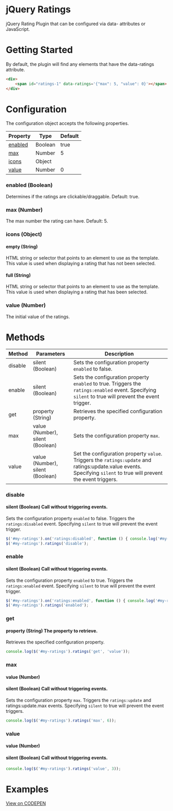 # jQuery Ratings
jQuery Rating Plugin that can be configured via data- attributes or JavaScript.

# Getting Started
By default, the plugin will find any elements that have the data-ratings attribute.

```html
<div>
	<span id="ratings-1" data-ratings='{"max": 5, "value": 0}'></span>
</div>
```

# Configuration
The configuration object accepts the following properties.

Property | Type	| Default
---------|------|--------
[enabled](#enabled-boolean)|Boolean|true
[max](#max-number)|Number|5
[icons](#icons-object)|Object|
[value](#value-number)|Number|0


### enabled (Boolean)
Determines if the ratings are clickable/draggable. Default: true.

### max (Number)
The max number the rating can have. Default: 5.

### icons (Object)
#### empty (String)
HTML string or selector that points to an element to use as the template. This value is used when displaying a rating that has not been selected.

#### full (String)
HTML string or selector that points to an element to use as the template. This value is used when displaying a rating that has been selected.

### value (Number)
The initial value of the ratings.


# Methods
Method | Parameters | Description
-------|------------|-------------
disable|silent (Boolean)|Sets the configuration property `enabled` to false.
enable|silent (Boolean)|Sets the configuration property `enabled` to true. Triggers the `ratings:enabled` event. Specifying `silent` to true will prevent the event trigger.
get|property (String)|Retrieves the specified configuration property.
max|value (Number), silent (Boolean)|Sets the configuration property `max`.
value|value (Number), silent (Boolean)|Set the configuration property `value`. Triggers the `ratings:update` and ratings:update.value events. Specifying `silent` to true will prevent the event triggers.


### disable
#### silent (Boolean) Call without triggering events.
Sets the configuration property `enabled` to false. Triggers the `ratings:disabled` event. Specifying `silent` to true will prevent the event trigger.

```javascript
$('#my-ratings').on('ratings:disabled', function () { console.log('#my-ratings disabled'); });
$('#my-ratings').ratings('disable');
```

### enable
#### silent (Boolean) Call without triggering events.
Sets the configuration property `enabled` to true. Triggers the `ratings:enabled` event. Specifying `silent` to true will prevent the event trigger.

```javascript
$('#my-ratings').on('ratings:enabled', function () { console.log('#my-ratings enabled'); });
$('#my-ratings').ratings('enabled');
```

### get
#### property (String) The property to retrieve.
Retrieves the specified configuration property.

```javascript
console.log($('#my-ratings').ratings('get', 'value'));
```

### max
#### value (Number)
#### silent (Boolean) Call without triggering events.
Sets the configuration property `max`. Triggers the `ratings:update` and ratings:update.max events. Specifying `silent` to true will prevent the event triggers.

```javascript
console.log($('#my-ratings').ratings('max', 6));
```

### value
#### value (Number)
#### silent (Boolean) Call without triggering events.

```javascript
console.log($('#my-ratings').ratings('value', 3));
```




# Examples
[View on CODEPEN](http://codepen.io/team/ResourceAmmirati/pen/KNdZWZ)


